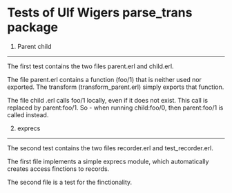 Tests of Ulf Wigers parse_trans package
=======================================

1. Parent child
---------------

The first test contains the two files parent.erl and child.erl.

The file parent.erl contains a function (foo/1) that is neither
used nor exported. The transform (transform_parent.erl) simply
exports that function.

The file child .erl calls foo/1 locally, even if it does not exist.
This call is replaced by parent:foo/1. So - when running child:foo/0,
then parent:foo/1 is called instead.

2. exprecs
----------

The second test contains the two files recorder.erl and
test_recorder.erl.

The first file implements a simple exprecs module, which
automatically creates access finctions to records.

The second file is a test for the finctionality.


